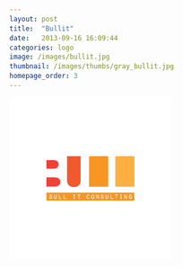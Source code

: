 ```yaml
---
layout: post
title:  "Bullit"
date:   2013-09-16 16:09:44
categories: logo
image: /images/bullit.jpg 
thumbnail: /images/thumbs/gray_bullit.jpg
homepage_order: 3
---
```

![Bullit][image]

[image]: /images/bullit.jpg "Bullit"
